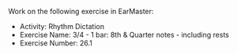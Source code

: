 Work on the following exercise in EarMaster:
- Activity: Rhythm Dictation
- Exercise Name: 3/4 - 1 bar: 8th & Quarter notes - including rests
- Exercise Number: 26.1
